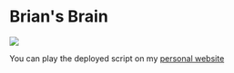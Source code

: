 # Brian's Brain

![](https://upload.wikimedia.org/wikipedia/commons/a/a7/Brian%27s_brain.gif)

You can play the deployed script on my [personal website](https://kuuhaku.space/Brians-Brain/)
